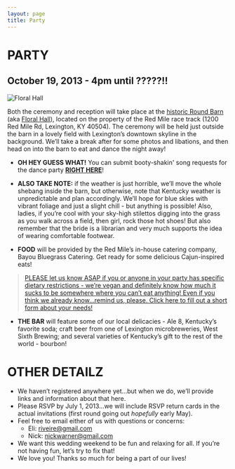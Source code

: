 ```yaml
---
layout: page
title: Party
---
```


# PARTY

## October 19, 2013 - 4pm until ?????!!

![Floral Hall](https://encrypted-tbn1.gstatic.com/images?q=tbn:ANd9GcTxrCYHcHMyxGyMK_rpiXqSEVdPD_Z7YU-rYjwwHTc3tUqXzyOt)

Both the ceremony and reception will take place at the [historic Round Barn](http://www.theredmile.com/redmile/our-track/virtual-tour/round-barn) (aka [Floral Hall](http://www.nps.gov/nr/travel/lexington/flo.htm)), located on the property of the Red Mile race track (1200 Red Mile Rd, Lexington, KY 40504). The ceremony will be held just outside the barn in a lovely field with Lexington’s downtown skyline in the background. We’ll take a break after for some photos and libations, and then head on into the barn to eat and dance the night away!

* __OH HEY GUESS WHAT!__ You can submit booty-shakin' song requests for the dance party [__RIGHT HERE__](https://docs.google.com/forms/d/1gRWS1Tq05aKgqhNKMSdVZyEexFCqHIZ7Ep4yYwHhsSc/viewform)!
* __ALSO TAKE NOTE:__ if the weather is just horrible, we’ll move the whole shebang inside the barn, but otherwise, note that Kentucky weather is unpredictable and plan accordingly. We’ll hope for blue skies with vibrant foliage and just a slight chill - but anything is possible! Also, ladies, if you’re cool with your sky-high stilettos digging into the grass as you walk across a field, then girl, rock those hot shoes! But also remember that the bride is a librarian and very much supports the idea of wearing comfortable footwear.

* __FOOD__ will be provided by the Red Mile’s in-house catering company, Bayou Bluegrass Catering. Get ready for some delicious Cajun-inspired eats! 
> [PLEASE let us know ASAP if you or anyone in your party has specific dietary restrictions - we’re vegan and definitely 
> know how much it sucks to be somewhere where you can’t eat anything! Even if you think we already know...remind us, 
> please. Click here to fill out a short form about your needs!](https://docs.google.com/forms/d/1xijIxX8u_KMS4HHNuonFYEjLrXo4Rp-0Mb_KqjEbHfY/viewform)

* __THE BAR__ will feature some of our local delicacies - Ale 8, Kentucky’s favorite soda; craft beer from one of Lexington microbreweries, West Sixth Brewing; and several varieties of Kentucky’s gift to the rest of the world - bourbon!


# OTHER DETAILZ

- We haven’t registered anywhere yet...but when we do, we’ll provide links and information about that here.
- Please RSVP by July 1, 2013...we will include RSVP return cards in the actual invitations (first round going out *hopefully* early May).
- Feel free to email either of us with questions or concerns:
  - Eli: riveire@gmail.com
  - Nick: nickwarner@gmail.com
- We want this wedding weekend to be fun and relaxing for all. If you’re not having fun, let’s try to fix that!
- We love you! Thanks so much for being a part of our lives!
